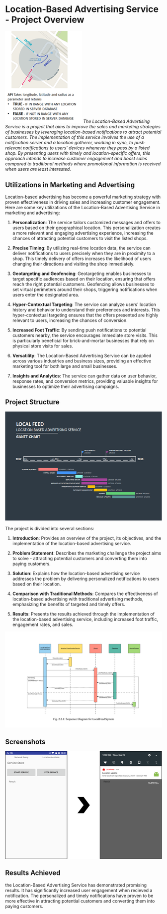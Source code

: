 
# Location-Based Advertising Service - Project Overview

<p float="left">
  <img src="images/LocalFeed_info.png" width="49%" />
<em>The Location-Based Advertising Service is a project that aims to improve the sales and marketing strategies of businesses by leveraging location-based notifications to attract potential customers. The implementation of this service involves the use of a notification server and a location gatherer, working in sync, to push relevant notifications to users' devices whenever they pass by a listed shop. By presenting users with timely and location-specific offers, this approach intends to increase customer engagement and boost sales compared to traditional methods where promotional information is received when users are least interested.</em>
</p>


## Utilizations in Marketing and Advertising

Location-based advertising has become a powerful marketing strategy with proven effectiveness in driving sales and increasing customer engagement. Here are some key utilizations of the Location-Based Advertising Service in marketing and advertising:

1. **Personalization**: The service tailors customized messages and offers to users based on their geographical location. This personalization creates a more relevant and engaging advertising experience, increasing the chances of attracting potential customers to visit the listed shops.

2. **Precise Timing**: By utilizing real-time location data, the service can deliver notifications to users precisely when they are in proximity to a shop. This timely delivery of offers increases the likelihood of users changing their directions and visiting the shop immediately.

3. **Geotargeting and Geofencing**: Geotargeting enables businesses to target specific audiences based on their location, ensuring that offers reach the right potential customers. Geofencing allows businesses to set virtual perimeters around their shops, triggering notifications when users enter the designated area.

4. **Hyper-Contextual Targeting**: The service can analyze users' location history and behavior to understand their preferences and interests. This hyper-contextual targeting ensures that the offers presented are highly relevant to users, increasing the chances of conversion.

5. **Increased Foot Traffic**: By sending push notifications to potential customers nearby, the service encourages immediate store visits. This is particularly beneficial for brick-and-mortar businesses that rely on physical store visits for sales.

6. **Versatility**: The Location-Based Advertising Service can be applied across various industries and business sizes, providing an effective marketing tool for both large and small businesses.

7. **Insights and Analytics**: The service can gather data on user behavior, response rates, and conversion metrics, providing valuable insights for businesses to optimize their advertising campaigns.

## Project Structure

![Location-Based Advertising](images/gantt_chart_001.png)

The project is divided into several sections:

1. **Introduction**: Provides an overview of the project, its objectives, and the implementation of the location-based advertising service.

2. **Problem Statement**: Describes the marketing challenge the project aims to solve - attracting potential customers and converting them into paying customers.

3. **Solution**: Explains how the location-based advertising service addresses the problem by delivering personalized notifications to users based on their location.

4. **Comparison with Traditional Methods**: Compares the effectiveness of location-based advertising with traditional advertising methods, emphasizing the benefits of targeted and timely offers.

5. **Results**: Presents the results achieved through the implementation of the location-based advertising service, including increased foot traffic, engagement rates, and sales.

![Screenshots](images/localfeed_seq.jpg)

## Screenshots

![Screenshots](images/ss_localfeed.png)


## Results Achieved

the Location-Based Advertising Service has demonstrated promising results. It has significantly increased user engagement when recieved a notification. The personalized and timely notifications have proven to be more effective in attracting potential customers and converting them into paying customers.

